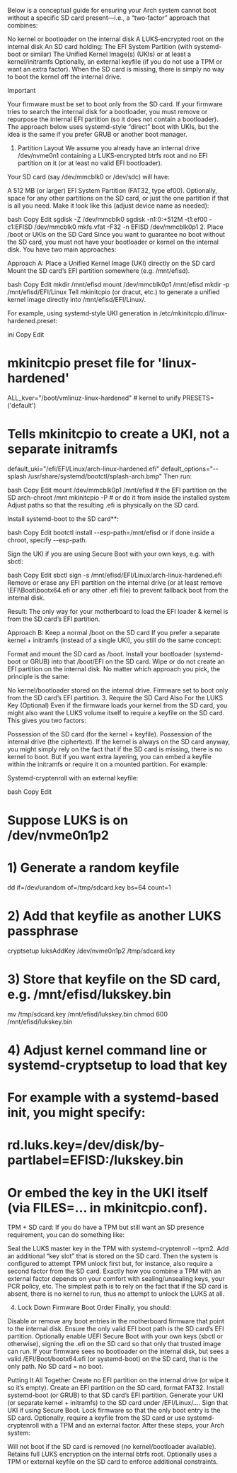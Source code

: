 Below is a conceptual guide for ensuring your Arch system cannot boot without a specific SD card present—i.e., a “two‐factor” approach that combines:

No kernel or bootloader on the internal disk
A LUKS‐encrypted root on the internal disk
An SD card holding:
The EFI System Partition (with systemd-boot or similar)
The Unified Kernel Image(s) (UKIs) or at least a kernel/initramfs
Optionally, an external keyfile (if you do not use a TPM or want an extra factor).
When the SD card is missing, there is simply no way to boot the kernel off the internal drive.

Important

Your firmware must be set to boot only from the SD card.
If your firmware tries to search the internal disk for a bootloader, you must remove or repurpose the internal EFI partition (so it does not contain a bootloader).
The approach below uses systemd-style “direct” boot with UKIs, but the idea is the same if you prefer GRUB or another boot manager.
1. Partition Layout
We assume you already have an internal drive /dev/nvme0n1 containing a LUKS‐encrypted btrfs root and no EFI partition on it (or at least no valid EFI bootloader).

Your SD card (say /dev/mmcblk0 or /dev/sdc) will have:

A 512 MB (or larger) EFI System Partition (FAT32, type ef00).
Optionally, space for any other partitions on the SD card, or just the one partition if that is all you need.
Make it look like this (adjust device name as needed):

bash
Copy
Edit
sgdisk -Z /dev/mmcblk0
sgdisk -n1:0:+512M -t1:ef00 -c1:EFISD /dev/mmcblk0
mkfs.vfat -F32 -n EFISD /dev/mmcblk0p1
2. Place /boot or UKIs on the SD Card
Since you want to guarantee no boot without the SD card, you must not have your bootloader or kernel on the internal disk. You have two main approaches:

Approach A: Place a Unified Kernel Image (UKI) directly on the SD card
Mount the SD card’s EFI partition somewhere (e.g. /mnt/efisd).

bash
Copy
Edit
mkdir /mnt/efisd
mount /dev/mmcblk0p1 /mnt/efisd
mkdir -p /mnt/efisd/EFI/Linux
Tell mkinitcpio (or dracut, etc.) to generate a unified kernel image directly into /mnt/efisd/EFI/Linux/.

For example, using systemd‐style UKI generation in /etc/mkinitcpio.d/linux-hardened.preset:

ini
Copy
Edit
# mkinitcpio preset file for 'linux-hardened'
ALL_kver="/boot/vmlinuz-linux-hardened"        # kernel to unify
PRESETS=('default')

# Tells mkinitcpio to create a UKI, not a separate initramfs
default_uki="/efi/EFI/Linux/arch-linux-hardened.efi"
default_options="--splash /usr/share/systemd/bootctl/splash-arch.bmp"
Then run:

bash
Copy
Edit
mount /dev/mmcblk0p1 /mnt/efisd       # the EFI partition on the SD
arch-chroot /mnt mkinitcpio -P       # or do it from inside the installed system
Adjust paths so that the resulting .efi is physically on the SD card.

Install systemd-boot to the SD card**:

bash
Copy
Edit
bootctl install --esp-path=/mnt/efisd
or if done inside a chroot, specify --esp-path.

Sign the UKI if you are using Secure Boot with your own keys, e.g. with sbctl:

bash
Copy
Edit
sbctl sign -s /mnt/efisd/EFI/Linux/arch-linux-hardened.efi
Remove or erase any EFI partition on the internal drive (or at least remove \EFI\Boot\bootx64.efi or any other .efi file) to prevent fallback boot from the internal disk.

Result: The only way for your motherboard to load the EFI loader & kernel is from the SD card’s EFI partition.

Approach B: Keep a normal /boot on the SD card
If you prefer a separate kernel + initramfs (instead of a single UKI), you still do the same concept:

Format and mount the SD card as /boot.
Install your bootloader (systemd-boot or GRUB) into that /boot/EFI on the SD card.
Wipe or do not create an EFI partition on the internal disk.
No matter which approach you pick, the principle is the same:

No kernel/bootloader stored on the internal drive.
Firmware set to boot only from the SD card’s EFI partition.
3. Require the SD Card Also For the LUKS Key (Optional)
Even if the firmware loads your kernel from the SD card, you might also want the LUKS volume itself to require a keyfile on the SD card. This gives you two factors:

Possession of the SD card (for the kernel + keyfile).
Possession of the internal drive (the ciphertext).
If the kernel is always on the SD card anyway, you might simply rely on the fact that if the SD card is missing, there is no kernel to boot. But if you want extra layering, you can embed a keyfile within the initramfs or require it on a mounted partition. For example:

Systemd-cryptenroll with an external keyfile:

bash
Copy
Edit
# Suppose LUKS is on /dev/nvme0n1p2
# 1) Generate a random keyfile
dd if=/dev/urandom of=/tmp/sdcard.key bs=64 count=1

# 2) Add that keyfile as another LUKS passphrase
cryptsetup luksAddKey /dev/nvme0n1p2 /tmp/sdcard.key

# 3) Store that keyfile on the SD card, e.g. /mnt/efisd/lukskey.bin
mv /tmp/sdcard.key /mnt/efisd/lukskey.bin
chmod 600 /mnt/efisd/lukskey.bin

# 4) Adjust kernel command line or systemd-cryptsetup to load that key
#    For example with a systemd-based init, you might specify:
#      rd.luks.key=/dev/disk/by-partlabel=EFISD:/lukskey.bin
#
#    Or embed the key in the UKI itself (via FILES=... in mkinitcpio.conf).
TPM + SD card: If you do have a TPM but still want an SD presence requirement, you can do something like:

Seal the LUKS master key in the TPM with systemd-cryptenroll --tpm2.
Add an additional “key slot” that is stored on the SD card.
Then the system is configured to attempt TPM unlock first but, for instance, also require a second factor from the SD card.
Exactly how you combine a TPM with an external factor depends on your comfort with sealing/unsealing keys, your PCR policy, etc. The simplest path is to rely on the fact that if the SD card is absent, there is no kernel to run, thus no attempt to unlock the LUKS at all.

4. Lock Down Firmware Boot Order
Finally, you should:

Disable or remove any boot entries in the motherboard firmware that point to the internal disk.
Ensure the only valid EFI boot path is the SD card’s EFI partition.
Optionally enable UEFI Secure Boot with your own keys (sbctl or otherwise), signing the .efi on the SD card so that only that trusted image can run.
If your firmware sees no bootloader on the internal disk, but sees a valid /EFI/Boot/bootx64.efi (or systemd-boot) on the SD card, that is the only path. No SD card = no boot.

Putting It All Together
Create no EFI partition on the internal drive (or wipe it so it’s empty).
Create an EFI partition on the SD card, format FAT32.
Install systemd-boot (or GRUB) to that SD card’s EFI partition.
Generate your UKI (or separate kernel + initramfs) to the SD card under /EFI/Linux/....
Sign that UKI if using Secure Boot.
Lock firmware so that the only boot entry is the SD card.
Optionally, require a keyfile from the SD card or use systemd-cryptenroll with a TPM and an external factor.
After these steps, your Arch system:

Will not boot if the SD card is removed (no kernel/bootloader available).
Retains full LUKS encryption on the internal btrfs root.
Optionally uses a TPM or external keyfile on the SD card to enforce additional constraints.
